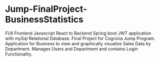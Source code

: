 # Jump-FinalProject-BusinessStatistics

FUll Frontend Javascript React to Backend Spring boot JWT application with mySql Relational Database. 
Final Project for Cognixia Jump Program. 
Application for Business to view and graphically visualize Sales Data by Department.
Manages Users and Department and contains Login Functionality.
